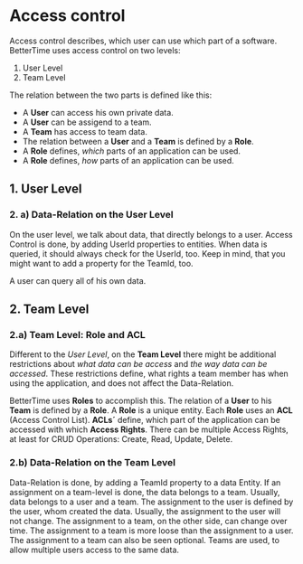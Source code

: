 # Access control

Access control describes, which user can use which part of a software.
BetterTime uses access control on two levels:

1. User Level
2. Team Level

The relation between the two parts is defined like this:

* A **User** can access his own private data.
* A **User** can be assigend to a team.
* A **Team** has access to team data.
* The relation between a **User** and a **Team** is defined by a **Role**.
* A **Role** defines, *which* parts of an application can be used.
* A **Role** defines, *how* parts of an application can be used.


## 1. User Level

### 2. a) Data-Relation on the User Level

On the user level, we talk about data, that directly belongs to a user.
Access Control is done, by adding UserId properties to entities.
When data is queried, it should always check for the UserId, too.
Keep in mind, that you might want to add a property for the TeamId, too.

A user can query all of his own data.


## 2. Team Level

### 2.a) Team Level: Role and ACL

Different to the *User Level*, on the **Team Level** there might be additional restrictions about *what data can be access*
and *the way data can be accessed*. These restrictions define, what rights a team member has when using the application, and does not affect the Data-Relation.

BetterTime uses **Roles** to accomplish this.
The relation of a **User** to his **Team** is defined by a **Role**.
A **Role** is a unique entity.
Each **Role** uses an **ACL** (Access Control List).
**ACLs´** define, which part of the application can be accessed with which **Access Rights**.
There can be multiple Access Rights, at least for CRUD Operations: Create, Read, Update, Delete.


### 2.b) Data-Relation on the Team Level

Data-Relation is done, by adding a TeamId property to a data Entity.
If an assignment on a team-level is done, the data belongs to a team.
Usually, data belongs to a user and a team.
The assignment to the user is defined by the user, whom created the data.
Usually, the assignment to the user will not change.
The assignment to a team, on the other side, can change over time. 
The assignment to a team is more loose than the assignment to a user. The assignment to a team can also be seen optional.
Teams are used, to allow multiple users access to the same data.
